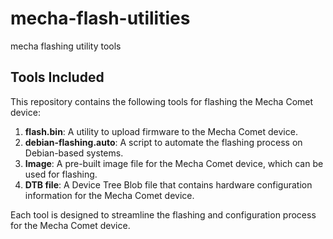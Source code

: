 # mecha-flash-utilities
mecha flashing utility tools 

## Tools Included

This repository contains the following tools for flashing the Mecha Comet device:

1. **flash.bin**: A utility to upload firmware to the Mecha Comet device.
2. **debian-flashing.auto**: A script to automate the flashing process on Debian-based systems.
3. **Image**: A pre-built image file for the Mecha Comet device, which can be used for flashing.
4. **DTB file**: A Device Tree Blob file that contains hardware configuration information for the Mecha Comet device.

Each tool is designed to streamline the flashing and configuration process for the Mecha Comet device.
